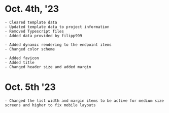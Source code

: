 # Oct. 4th, '23
    - Cleared template data
    - Updated template data to project information
    - Removed Typescript files
    - Added data provided by filipp999

    - Added dynamic rendering to the endpoint items
    - Changed color scheme
    
    - Added favicon
    - Added title
    - Changed header size and added margin

# Oct. 5th '23
    - Changed the list width and margin items to be active for medium size screens and higher to fix mobile layouts